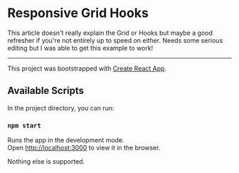 # Responsive Grid Hooks

This article doesn't really explain the Grid or Hooks but maybe a good refresher if you're not entirely up to speed on either.  Needs some serious editing but I was able to get this example to work!  

---
This project was bootstrapped with [Create React App](https://github.com/facebook/create-react-app).

## Available Scripts

In the project directory, you can run:

### `npm start`

Runs the app in the development mode.<br />
Open [http://localhost:3000](http://localhost:3000) to view it in the browser.

Nothing else is supported.